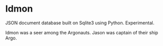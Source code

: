 # Idmon

JSON document database built on Sqlite3 using Python. Experimental.

Idmon was a seer among the Argonauts. Jason was captain of their ship Argo.
